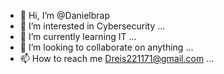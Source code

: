 - 👋 Hi, I’m @Danielbrap
- 👀 I’m interested in Cybersecurity ...
- 🌱 I’m currently learning IT ...
- 💞️ I’m looking to collaborate on anything ...
- 📫 How to reach me Dreis221171@gmail.com ...

<!---
Danielbrap/Danielbrap is a ✨ special ✨ repository because its `README.md` (this file) appears on your GitHub profile.
You can click the Preview link to take a look at your changes.
--->
